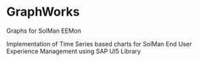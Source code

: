 GraphWorks
==========

Graphs for SolMan EEMon

Implementation of Time Series based charts for SolMan End User Experience Management using SAP UI5 Library
